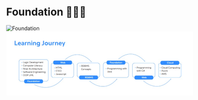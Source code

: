 # Foundation 👨🏻‍💻


<img  alt="Foundation" src="img/Foundation/foundation.jpeg"/>
 
<img  alt="learning_joirney" src="img/journey.jpeg"/>
